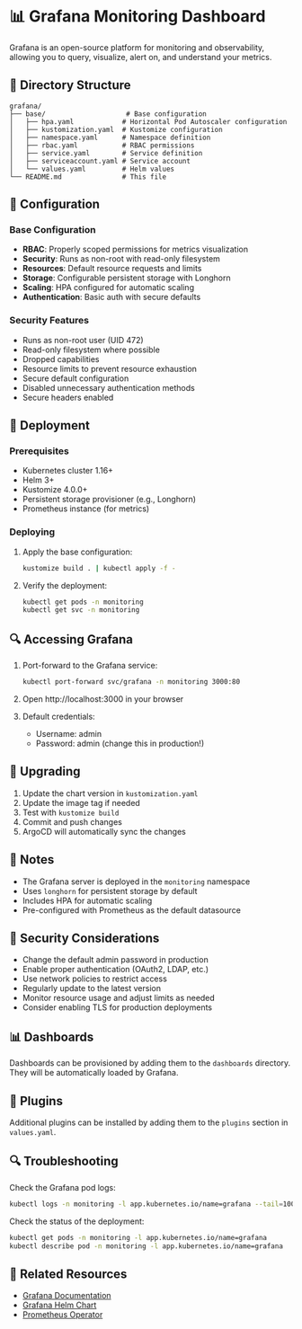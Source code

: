 # 📊 Grafana Monitoring Dashboard

Grafana is an open-source platform for monitoring and observability, allowing you to query, visualize, alert on, and understand your metrics.

## 📁 Directory Structure

```
grafana/
├── base/                    # Base configuration
│   ├── hpa.yaml            # Horizontal Pod Autoscaler configuration
│   ├── kustomization.yaml  # Kustomize configuration
│   ├── namespace.yaml      # Namespace definition
│   ├── rbac.yaml           # RBAC permissions
│   ├── service.yaml        # Service definition
│   ├── serviceaccount.yaml # Service account
│   └── values.yaml         # Helm values
└── README.md               # This file
```

## 🔧 Configuration

### Base Configuration

- **RBAC**: Properly scoped permissions for metrics visualization
- **Security**: Runs as non-root with read-only filesystem
- **Resources**: Default resource requests and limits
- **Storage**: Configurable persistent storage with Longhorn
- **Scaling**: HPA configured for automatic scaling
- **Authentication**: Basic auth with secure defaults

### Security Features

- Runs as non-root user (UID 472)
- Read-only filesystem where possible
- Dropped capabilities
- Resource limits to prevent resource exhaustion
- Secure default configuration
- Disabled unnecessary authentication methods
- Secure headers enabled

## 🚀 Deployment

### Prerequisites

- Kubernetes cluster 1.16+
- Helm 3+
- Kustomize 4.0.0+
- Persistent storage provisioner (e.g., Longhorn)
- Prometheus instance (for metrics)

### Deploying

1. Apply the base configuration:
   ```bash
   kustomize build . | kubectl apply -f -
   ```

2. Verify the deployment:
   ```bash
   kubectl get pods -n monitoring
   kubectl get svc -n monitoring
   ```

## 🔍 Accessing Grafana

1. Port-forward to the Grafana service:
   ```bash
   kubectl port-forward svc/grafana -n monitoring 3000:80
   ```

2. Open http://localhost:3000 in your browser

3. Default credentials:
   - Username: admin
   - Password: admin (change this in production!)

## 🔄 Upgrading

1. Update the chart version in `kustomization.yaml`
2. Update the image tag if needed
3. Test with `kustomize build`
4. Commit and push changes
5. ArgoCD will automatically sync the changes

## 📝 Notes

- The Grafana server is deployed in the `monitoring` namespace
- Uses `longhorn` for persistent storage by default
- Includes HPA for automatic scaling
- Pre-configured with Prometheus as the default datasource

## 🔐 Security Considerations

- Change the default admin password in production
- Enable proper authentication (OAuth2, LDAP, etc.)
- Use network policies to restrict access
- Regularly update to the latest version
- Monitor resource usage and adjust limits as needed
- Consider enabling TLS for production deployments

## 📊 Dashboards

Dashboards can be provisioned by adding them to the `dashboards` directory. They will be automatically loaded by Grafana.

## 🔌 Plugins

Additional plugins can be installed by adding them to the `plugins` section in `values.yaml`.

## 🔍 Troubleshooting

Check the Grafana pod logs:
```bash
kubectl logs -n monitoring -l app.kubernetes.io/name=grafana --tail=100 -f
```

Check the status of the deployment:
```bash
kubectl get pods -n monitoring -l app.kubernetes.io/name=grafana
kubectl describe pod -n monitoring -l app.kubernetes.io/name=grafana
```

## 🔗 Related Resources

- [Grafana Documentation](https://grafana.com/docs/)
- [Grafana Helm Chart](https://github.com/grafana/helm-charts/tree/main/charts/grafana)
- [Prometheus Operator](https://github.com/prometheus-operator/prometheus-operator)
